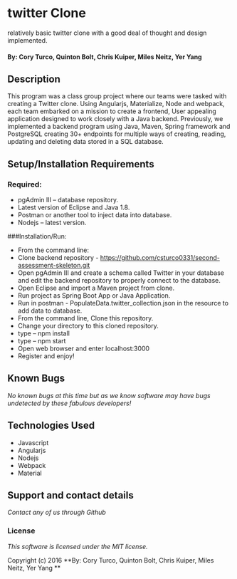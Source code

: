 # twitter Clone
relatively basic twitter clone with a good deal of thought and design implemented.

#### By: Cory Turco, Quinton Bolt, Chris Kuiper, Miles Neitz, Yer Yang

## Description

This program was a class group project where our teams were tasked with creating a Twitter clone.  Using Angularjs, Materialize, Node and webpack, each team embarked on a mission to create a frontend, User appealing application designed to work closely with a Java backend. Previously, we implemented a backend program using Java, Maven, Spring framework and PostgreSQL creating 30+ endpoints for multiple ways of creating, reading, updating and deleting data stored in a SQL database.

## Setup/Installation Requirements
### Required:
- pgAdmin III – database repository.
- Latest version of Eclipse and Java 1.8.
- Postman or another tool to inject data into database.
- Nodejs – latest version.

###Installation/Run:
- From the command line:
- Clone backend repository - https://github.com/csturco0331/second-assessment-skeleton.git
- Open pgAdmin III and create a schema called Twitter in your database and edit the backend repository to properly connect to the database.
- Open Eclipse and import a Maven project from clone.
- Run project as Spring Boot App or Java Application.
- Run in postman - PopulateData.twitter_collection.json in the resource to add data to database.
- From the command line, Clone this repository.
- Change your directory to this cloned repository.
- type – npm install
- type – npm start
- Open web browser and enter localhost:3000
- Register and enjoy!

## Known Bugs
_No known bugs at this time but as we know software may have bugs undetected by these fabulous developers!_

## Technologies Used

- Javascript
- Angularjs
- Nodejs
- Webpack
- Material

## Support and contact details
_Contact any of us through Github_

### License

*This software is licensed under the MIT license.*

Copyright (c) 2016 **By: Cory Turco, Quinton Bolt, Chris Kuiper, Miles Neitz, Yer Yang **
